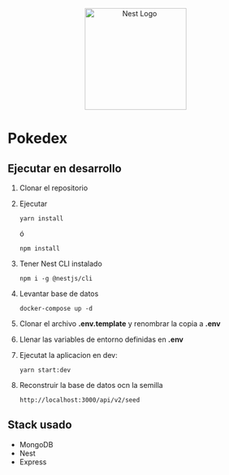 <p align="center">
  <a href="http://nestjs.com/" target="blank"><img src="https://nestjs.com/img/logo-small.svg" width="200" alt="Nest Logo" /></a>
</p>

# Pokedex

## Ejecutar en desarrollo

1. Clonar el repositorio
2. Ejecutar
    ```
    yarn install
    ```
    ó
    ```
    npm install
    ```
3. Tener Nest CLI instalado
    ```
    npm i -g @nestjs/cli
    ```
4. Levantar base de datos
    ```
    docker-compose up -d
    ```

5. Clonar el archivo __.env.template__ y renombrar la copia a __.env__
6. Llenar las variables de entorno definidas en __.env__
7. Ejecutat la aplicacion en dev:
    ```
    yarn start:dev
    ```
8. Reconstruir la base de datos ocn la semilla
    ```
    http://localhost:3000/api/v2/seed
    ```

## Stack usado
* MongoDB
* Nest
* Express
